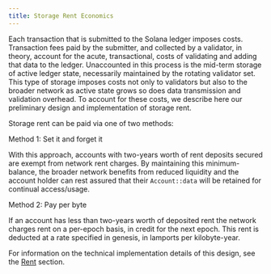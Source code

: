 ```yaml
---
title: Storage Rent Economics
---
```


Each transaction that is submitted to the Solana ledger imposes costs.
Transaction fees paid by the submitter, and collected by a validator, in
theory, account for the acute, transactional, costs of validating and adding
that data to the ledger. Unaccounted in this process is the mid-term storage of
active ledger state, necessarily maintained by the rotating validator set. This
type of storage imposes costs not only to validators but also to the broader
network as active state grows so does data transmission and validation
overhead. To account for these costs, we describe here our preliminary design
and implementation of storage rent.

Storage rent can be paid via one of two methods:

Method 1: Set it and forget it

With this approach, accounts with two-years worth of rent deposits secured are
exempt from network rent charges. By maintaining this minimum-balance, the
broader network benefits from reduced liquidity and the account holder can rest
assured that their `Account::data` will be retained for continual access/usage.

Method 2: Pay per byte

If an account has less than two-years worth of deposited rent the network
charges rent on a per-epoch basis, in credit for the next epoch. This rent is
deducted at a rate specified in genesis, in lamports per kilobyte-year.

For information on the technical implementation details of this design, see the
[Rent](implemented-proposals/rent.md) section.
